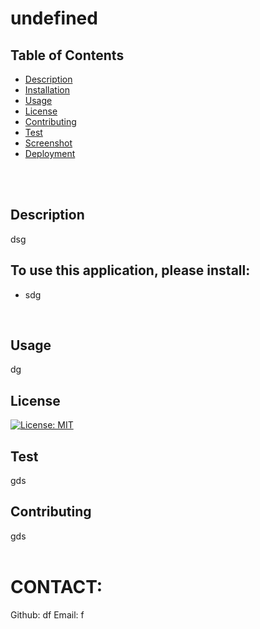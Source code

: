 # undefined
  ## Table of Contents

  * [Description](#Description)
  * [Installation](#Installation)
  * [Usage](#Usage)
  * [License](#License)
  * [Contributing](#Contributing)
  * [Test](#Test)
  * [Screenshot](#screenshot)
  * [Deployment](#deployment)
  </br>
  </br>
  
  ## Description
  dsg
  </br>
  
  ## To use this application, please install:
  * sdg
  </br>
  
  ## Usage
  dg
  </br>
  
  ## License 
  [![License: MIT](https://img.shields.io/badge/License-MIT-yellow.svg)](https://opensource.org/licenses/MIT)
  </br>
  
  ## Test
  gds
  </br>
  
  ## Contributing
  gds
  </br>
  </br>
  
  # CONTACT:
  Github: df
  Email: f
  